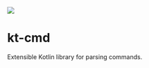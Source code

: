 [![](https://jitpack.io/v/dev.wnuke/kt-cmd.svg)](https://jitpack.io/#dev.wnuke/kt-cmd)
# kt-cmd
Extensible Kotlin library for parsing commands.
